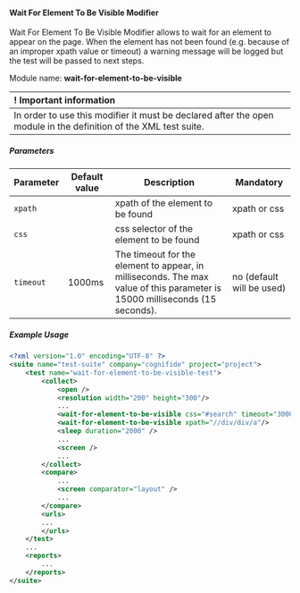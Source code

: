 #### Wait For Element To Be Visible Modifier

Wait For Element To Be Visible Modifier allows to wait for an element to appear on the page. When the element has not been found (e.g. because of an improper xpath value or timeout) a warning message will be logged but the test will be passed to next steps.

Module name: **wait-for-element-to-be-visible**

| ! Important information |
|:----------------------- |
| In order to use this modifier it must be declared after the open module in the definition of the XML test suite.|

##### Parameters
| Parameter | Default value | Description | Mandatory |
| --------- | ------------- | ----------- | --------- |
| `xpath` | | xpath of the element to be found        | xpath or css |
| `css`   | | css selector of the element to be found | xpath or css |
| `timeout` | 1000ms | The timeout for the element to appear, in milliseconds. The max value of this parameter is 15000 milliseconds (15 seconds). | no (default will be used) |

##### Example Usage

```xml
<?xml version="1.0" encoding="UTF-8" ?>
<suite name="test-suite" company="cognifide" project="project">
    <test name="wait-for-element-to-be-visible-test">
        <collect>
            <open />
            <resolution width="200" height="300"/>
            ...
            <wait-for-element-to-be-visible css="#search" timeout="3000"/>
            <wait-for-element-to-be-visible xpath="//div/div/a"/>
            <sleep duration="2000" />
            ...
            <screen />
            ...
        </collect>
        <compare>
            ...
            <screen comparator="layout" />
            ...
        </compare>
        <urls>
        ...
        </urls>
    </test>
    ...
    <reports>
        ...
    </reports>
</suite>
```
